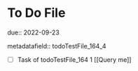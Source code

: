 # To Do File

due:: 2022-09-23

metadatafield:: todoTestFile_164_4

- [ ] Task of todoTestFile_164 1 [[Query me]]
